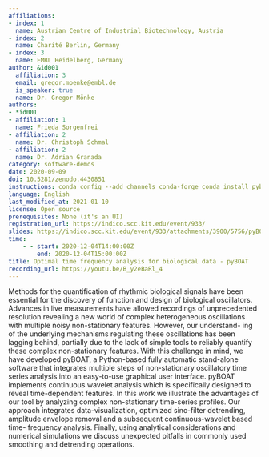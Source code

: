 ```yaml
---
affiliations:
- index: 1
  name: Austrian Centre of Industrial Biotechnology, Austria
- index: 2
  name: Charité Berlin, Germany
- index: 3
  name: EMBL Heidelberg, Germany
author: &id001
  affiliation: 3
  email: gregor.moenke@embl.de
  is_speaker: true
  name: Dr. Gregor Mönke
authors:
- *id001
- affiliation: 1
  name: Frieda Sorgenfrei
- affiliation: 2
  name: Dr. Christoph Schmal
- affiliation: 2
  name: Dr. Adrian Granada
category: software-demos
date: 2020-09-09
doi: 10.5281/zenodo.4430851
instructions: conda config --add channels conda-forge conda install pyboat
language: English
last_modified_at: 2021-01-10
license: Open source
prerequisites: None (it's an UI)
registration_url: https://indico.scc.kit.edu/event/933/
slides: https://indico.scc.kit.edu/event/933/attachments/3900/5756/pyBOAT_SORSE.pdf
time:
    - - start: 2020-12-04T14:00:00Z
        end: 2020-12-04T15:00:00Z
title: Optimal time frequency analysis for biological data - pyBOAT
recording_url: https://youtu.be/B_y2eBaRl_4
---
```


Methods for the quantification of rhythmic biological signals have been essential for the discovery of function and design of biological oscillators. Advances in live measurements have allowed recordings of unprecedented resolution revealing a new world of complex heterogeneous oscillations with multiple noisy non-stationary features. However, our understand- ing of the underlying mechanisms regulating these oscillations has been lagging behind, partially due to the lack of simple tools to reliably quantify these complex non-stationary features. With this challenge in mind, we have developed pyBOAT, a Python-based fully automatic stand-alone software that integrates multiple steps of non-stationary oscillatory time series analysis into an easy-to-use graphical user interface. pyBOAT implements continuous wavelet analysis which is specifically designed to reveal time-dependent features. In this work we illustrate the advantages of our tool by analyzing complex non-stationary time-series profiles. Our approach integrates data-visualization, optimized sinc-filter detrending, amplitude envelope removal and a subsequent continuous-wavelet based time- frequency analysis. Finally, using analytical considerations and numerical simulations we discuss unexpected pitfalls in commonly used smoothing and detrending operations.
